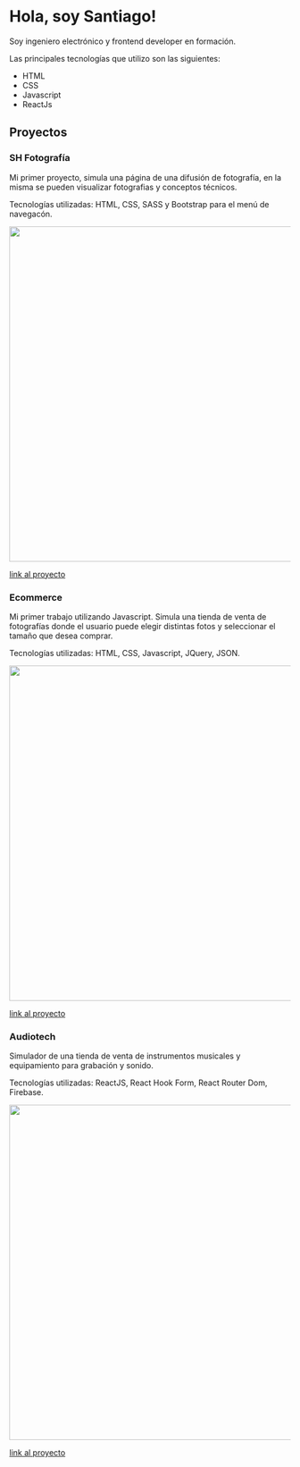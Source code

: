 <h1>Hola, soy Santiago!</h1>

<p> Soy ingeniero electrónico y frontend developer en formación.</p>

Las principales tecnologías que utilizo son las siguientes:

<ul>
  <li>HTML</li>
  <li>CSS</li>
  <li>Javascript</li>
  <li>ReactJs</li>
</ul>

<h2> Proyectos </h2>

<h3> SH Fotografía</h3>

Mi primer proyecto, simula una página de una difusión de fotografía, en la misma se pueden visualizar fotografias y conceptos técnicos. 

Tecnologías utilizadas: HTML, CSS, SASS y Bootstrap para el menú de navegacón. 


<a href="https://santiagohsv.github.io/shfotografia/"> 
<img src="https://user-images.githubusercontent.com/67848075/156914598-aef4453c-f294-4b0f-806f-e8b5fcc8b62b.png" width="600"/>
</a>

[link al proyecto](https://santiagohsv.github.io/shfotografia/)

<h3> Ecommerce </h3>

Mi primer trabajo utilizando Javascript. Simula una tienda de venta de fotografías donde el usuario puede elegir distintas fotos y seleccionar el tamaño que desea comprar. 

Tecnologías utilizadas: HTML, CSS, Javascript, JQuery, JSON.


<a href="https://santiagohsv.github.io/TPFinal-JS/"> 
<img src="https://user-images.githubusercontent.com/67848075/156915369-2fc75f68-e591-49d5-8828-e1ccd10f3d49.png" width="600"/>
</a>

[link al proyecto](https://santiagohsv.github.io/TPFinal-JS)


<h3> Audiotech </h3>

Simulador de una tienda de venta de instrumentos musicales y equipamiento para grabación y sonido.  

Tecnologías utilizadas: ReactJS, React Hook Form, React Router Dom, Firebase. 

<a href="https://santiagohsv.github.io/audiotech/"> 
<img src="https://user-images.githubusercontent.com/67848075/156915597-a2e7453e-5b01-42ea-a0da-066cb2dae0de.png" width="600"/>
</a>

[link al proyecto](https://santiagohsv.github.io/audiotech/)
